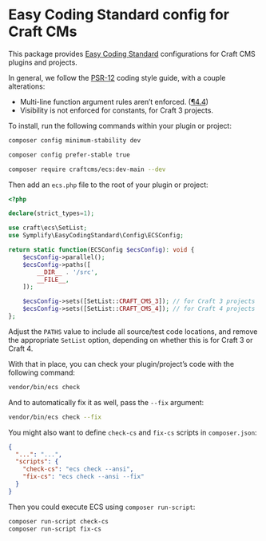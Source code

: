 # Easy Coding Standard config for Craft CMs

This package provides [Easy Coding Standard](https://github.com/symplify/easy-coding-standard) configurations for Craft CMS plugins and projects.

In general, we follow the [PSR-12](https://www.php-fig.org/psr/psr-12/) coding style guide, with a couple alterations:

- Multi-line function argument rules aren’t enforced. ([¶4.4](https://www.php-fig.org/psr/psr-12/#44-methods-and-functions))
- Visibility is not enforced for constants, for Craft 3 projects.

To install, run the following commands within your plugin or project:

```sh
composer config minimum-stability dev
```

```sh
composer config prefer-stable true
```

```sh
composer require craftcms/ecs:dev-main --dev
```

Then add an `ecs.php` file to the root of your plugin or project:

```php
<?php

declare(strict_types=1);

use craft\ecs\SetList;
use Symplify\EasyCodingStandard\Config\ECSConfig;

return static function(ECSConfig $ecsConfig): void {
    $ecsConfig->parallel();
    $ecsConfig->paths([
        __DIR__ . '/src',
        __FILE__,
    ]);

    $ecsConfig->sets([SetList::CRAFT_CMS_3]); // for Craft 3 projects
    $ecsConfig->sets([SetList::CRAFT_CMS_4]); // for Craft 4 projects
};
```

Adjust the `PATHS` value to include all source/test code locations, and remove the appropriate `SetList` option,
depending on whether this is for Craft 3 or Craft 4.

With that in place, you can check your plugin/project’s code with the following command:

```sh
vendor/bin/ecs check
```

And to automatically fix it as well, pass the `--fix` argument:

```sh
vendor/bin/ecs check --fix
```

You might also want to define `check-cs` and `fix-cs` scripts in `composer.json`:

```json
{
  "...": "...",
  "scripts": {
    "check-cs": "ecs check --ansi",
    "fix-cs": "ecs check --ansi --fix"
  }
}
```

Then you could execute ECS using `composer run-script`:

```sh
composer run-script check-cs
composer run-script fix-cs
```
